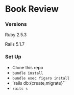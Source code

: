 # Book Review

### Versions

Ruby 2.5.3

Rails 5.1.7

### Set Up

- Clone this repo
- `bundle install`
- `bundle exec figaro install`
- `rails db:{create,migrate}``
- `rails s`
